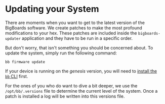 # Updating your System

There are moments when you want to get to the latest version of the BigBoards
software. We create patches to make the most profound modifications to your
hex. These patches are included inside the `bigboards-updater` application and
they have to be run in a specific order.

But don't worry, that isn't something you should be concerned about. To update
the system, simply run the following command:

```
bb firmware update
```

If your device is running on the _genesis_ version, you will need to [install
the `bb` CLI](migrate.md#installing-the-bb-cli-on-genesis) first.

For the ones of you who do want to dive a bit deeper, we use the
`/opt/bb/.versions` file to determine the current level of the system. Once a
patch is installed a log will be written into this versions file.
